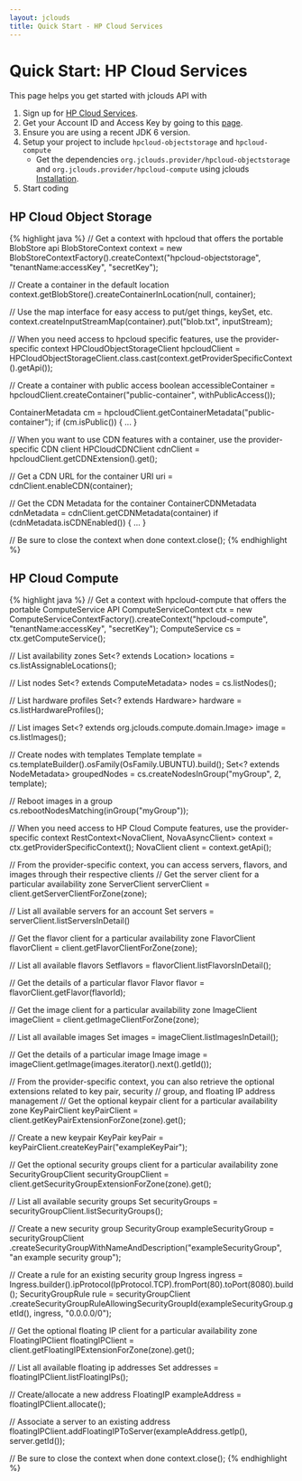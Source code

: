 ```yaml
---
layout: jclouds
title: Quick Start - HP Cloud Services
---
```


# Quick Start: HP Cloud Services

This page helps you get started with jclouds API with

1. Sign up for [HP Cloud Services](http://hpcloud.com/).
2. Get your Account ID and Access Key by going to this [page](https://manage.hpcloud.com/api_keys).
3. Ensure you are using a recent JDK 6 version.
4. Setup your project to include `hpcloud-objectstorage` and `hpcloud-compute`
	* Get the dependencies `org.jclouds.provider/hpcloud-objectstorage` and `org.jclouds.provider/hpcloud-compute` using jclouds [Installation](/documentation/userguide/installation-guide).
5. Start coding

## HP Cloud Object Storage

{% highlight java %}
// Get a context with hpcloud that offers the portable BlobStore api
BlobStoreContext context = new BlobStoreContextFactory().createContext("hpcloud-objectstorage", "tenantName:accessKey", "secretKey");

// Create a container in the default location
context.getBlobStore().createContainerInLocation(null, container);

// Use the map interface for easy access to put/get things, keySet, etc.
context.createInputStreamMap(container).put("blob.txt", inputStream);

// When you need access to hpcloud specific features, use the provider-specific context
HPCloudObjectStorageClient hpcloudClient = 
	HPCloudObjectStorageClient.class.cast(context.getProviderSpecificContext().getApi());

// Create a container with public access
boolean accessibleContainer = hpcloudClient.createContainer("public-container", withPublicAccess());

ContainerMetadata cm = hpcloudClient.getContainerMetadata("public-container");
if (cm.isPublic()) {
	...
}

// When you want to use CDN features with a container, use the provider-specific CDN client
HPCloudCDNClient cdnClient = hpcloudClient.getCDNExtension().get();

// Get a CDN URL for the container
URI uri = cdnClient.enableCDN(container);

// Get the CDN Metadata for the container
ContainerCDNMetadata cdnMetadata = cdnClient.getCDNMetadata(container)
if (cdnMetadata.isCDNEnabled()) {
    ...
}

// Be sure to close the context when done
context.close();
{% endhighlight %}

## HP Cloud Compute

{% highlight java %}
// Get a context with hpcloud-compute that offers the portable ComputeService API
ComputeServiceContext ctx = new ComputeServiceContextFactory().createContext("hpcloud-compute", "tenantName:accessKey", "secretKey");
ComputeService cs = ctx.getComputeService();

// List availability zones
Set<? extends Location> locations = cs.listAssignableLocations();

// List nodes
Set<? extends ComputeMetadata> nodes = cs.listNodes();

// List hardware profiles
Set<? extends Hardware> hardware = cs.listHardwareProfiles();

// List images
Set<? extends org.jclouds.compute.domain.Image> image  = cs.listImages();

// Create nodes with templates
Template template = cs.templateBuilder().osFamily(OsFamily.UBUNTU).build();
Set<? extends NodeMetadata> groupedNodes = cs.createNodesInGroup("myGroup", 2, template);

// Reboot images in a group
cs.rebootNodesMatching(inGroup("myGroup"));

// When you need access to HP Cloud Compute features, use the provider-specific context
RestContext<NovaClient, NovaAsyncClient> context = ctx.getProviderSpecificContext();
NovaClient client = context.getApi();

// From the provider-specific context, you can access servers, flavors, and images through their respective clients
// Get the server client for a particular availability zone
ServerClient serverClient = client.getServerClientForZone(zone);

// List all available servers for an account
Set<Server> servers = serverClient.listServersInDetail()

// Get the flavor client for a particular availability zone
FlavorClient flavorClient = client.getFlavorClientForZone(zone);

// List all available flavors
Set<Flavor>flavors = flavorClient.listFlavorsInDetail();

// Get the details of a particular flavor
Flavor flavor = flavorClient.getFlavor(flavorId);

// Get the image client for a particular availability zone
ImageClient imageClient = client.getImageClientForZone(zone);

// List all available images
Set<Image> images = imageClient.listImagesInDetail();

// Get the details of a particular image
Image image = imageClient.getImage(images.iterator().next().getId());

// From the provider-specific context, you can also retrieve the optional extensions related to key pair, security
// group, and floating IP address management
// Get the optional keypair client for a particular availability zone
KeyPairClient keyPairClient = client.getKeyPairExtensionForZone(zone).get();

// Create a new keypair
KeyPair keyPair = keyPairClient.createKeyPair("exampleKeyPair");

// Get the optional security groups client for a particular availability zone
SecurityGroupClient securityGroupClient = client.getSecurityGroupExtensionForZone(zone).get();

// List all available security groups
Set<SecurityGroup> securityGroups = securityGroupClient.listSecurityGroups();

// Create a new security group
SecurityGroup exampleSecurityGroup = securityGroupClient
    .createSecurityGroupWithNameAndDescription("exampleSecurityGroup", "an example security group");

// Create a rule for an existing security group
Ingress ingress = Ingress.builder().ipProtocol(IpProtocol.TCP).fromPort(80).toPort(8080).build();
SecurityGroupRule rule = securityGroupClient
        .createSecurityGroupRuleAllowingSecurityGroupId(exampleSecurityGroup.getId(), ingress, "0.0.0.0/0");

// Get the optional floating IP client for a particular availability zone
FloatingIPClient floatingIPClient = client.getFloatingIPExtensionForZone(zone).get();

// List all available floating ip addresses
Set<FloatingIP> addresses = floatingIPClient.listFloatingIPs();

// Create/allocate a new address
FloatingIP exampleAddress = floatingIPClient.allocate();

// Associate a server to an existing address
floatingIPClient.addFloatingIPToServer(exampleAddress.getIp(), server.getId());

// Be sure to close the context when done
context.close();
{% endhighlight %}
